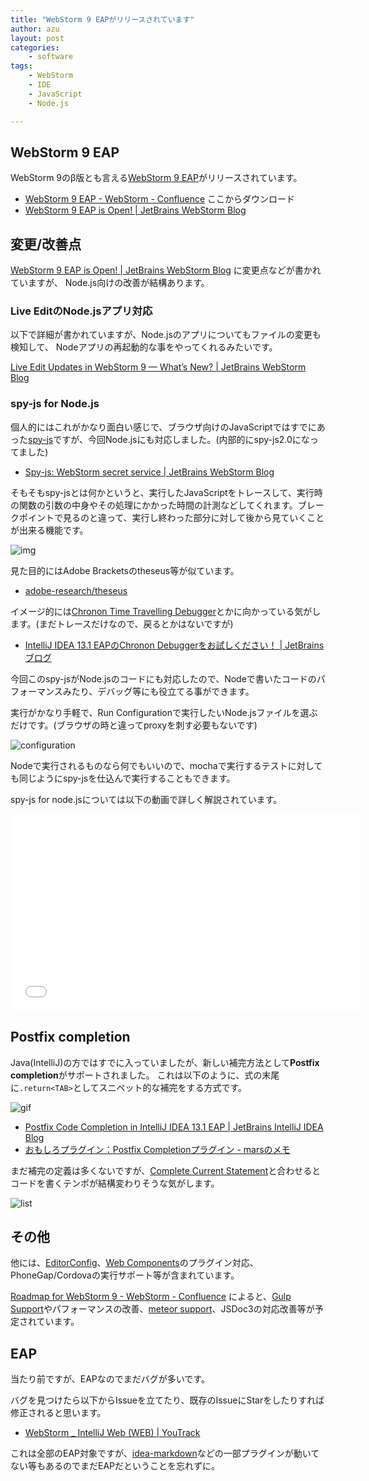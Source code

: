 ```yaml
---
title: "WebStorm 9 EAPがリリースされています"
author: azu
layout: post
categories:
    - software
tags:
    - WebStorm
    - IDE
    - JavaScript
    - Node.js

---
```


## WebStorm 9 EAP

WebStorm 9のβ版とも言える[WebStorm 9 EAP](http://confluence.jetbrains.com/display/WI/WebStorm+9+EAP "WebStorm 9 EAP - WebStorm - Confluence")がリリースされています。

- [WebStorm 9 EAP - WebStorm - Confluence](http://confluence.jetbrains.com/display/WI/WebStorm+9+EAP "WebStorm 9 EAP - WebStorm - Confluence") ここからダウンロード
- [WebStorm 9 EAP is Open! | JetBrains WebStorm Blog](http://blog.jetbrains.com/webstorm/2014/08/webstorm-9-eap/ "WebStorm 9 EAP is Open! | JetBrains WebStorm Blog")

## 変更/改善点

[WebStorm 9 EAP is Open! | JetBrains WebStorm Blog](http://blog.jetbrains.com/webstorm/2014/08/webstorm-9-eap/ "WebStorm 9 EAP is Open! | JetBrains WebStorm Blog") に変更点などが書かれていますが、
Node.js向けの改善が結構あります。

### Live EditのNode.jsアプリ対応

以下で詳細が書かれていますが、Node.jsのアプリについてもファイルの変更も検知して、
Nodeアプリの再起動的な事をやってくれるみたいです。

[Live Edit Updates in WebStorm 9 — What’s New? \| JetBrains WebStorm Blog](http://blog.jetbrains.com/webstorm/2014/08/live-edit-updates-in-webstorm-9/ "Live Edit Updates in WebStorm 9 — What’s New? | JetBrains WebStorm Blog")

### spy-js for Node.js

個人的にはこれがかなり面白い感じで、ブラウザ向けのJavaScriptではすでにあった[spy-js](http://spy-js.com/ "spy-js: tracing, profiling, debugging javascript")ですが、今回Node.jsにも対応しました。(内部的にspy-js2.0になってました)

- [Spy-js: WebStorm secret service | JetBrains WebStorm Blog](http://blog.jetbrains.com/webstorm/2014/04/spy-js-webstorm-secret-service/ "Spy-js: WebStorm secret service | JetBrains WebStorm Blog")

そもそもspy-jsとは何かというと、実行したJavaScriptをトレースして、実行時の関数の引数の中身やその処理にかかった時間の計測などしてくれます。ブレークポイントで見るのと違って、実行し終わった部分に対して後から見ていくことが出来る機能です。

![img](http://efcl.info/wp-content/uploads/2014/08/12-1407819730.png)

見た目的にはAdobe Bracketsのtheseus等が似ています。

- [adobe-research/theseus](https://github.com/adobe-research/theseus "adobe-research/theseus")

イメージ的には[Chronon Time Travelling Debugger](http://chrononsystems.com/products/chronon-time-travelling-debugger "Chronon Time Travelling Debugger")とかに向かっている気がします。(まだトレースだけなので、戻るとかはないですが)

- [IntelliJ IDEA 13.1 EAPのChronon Debuggerをお試しください！ | JetBrains ブログ](http://blog.jetbrains.com/jp/2014/03/06/420 "IntelliJ IDEA 13.1 EAPのChronon Debuggerをお試しください！ | JetBrains ブログ")

今回このspy-jsがNode.jsのコードにも対応したので、Nodeで書いたコードのパフォーマンスみたり、デバッグ等にも役立てる事ができます。

実行がかなり手軽で、Run Configurationで実行したいNode.jsファイルを選ぶだけです。(ブラウザの時と違ってproxyを刺す必要もないです)

![configuration](http://efcl.info/wp-content/uploads/2014/08/12-1407819988.png)

Nodeで実行されるものなら何でもいいので、mochaで実行するテストに対しても同じようにspy-jsを仕込んで実行することもできます。

spy-js for node.jsについては以下の動画で詳しく解説されています。

<iframe width="560" height="315" src="//www.youtube.com/embed/kzw8GmakYGY" frameborder="0" allowfullscreen></iframe>


## Postfix completion


Java(IntelliJ)の方ではすでに入っていましたが、新しい補完方法として**Postfix completion**がサポートされました。
これは以下のように、式の末尾に`.return<TAB>`としてスニペット的な補完をする方式です。

![gif](http://gyazo.com/095afae3db42318dfb0a1ea3f00d47d1.gif)

- [Postfix Code Completion in IntelliJ IDEA 13.1 EAP \| JetBrains IntelliJ IDEA Blog](http://blog.jetbrains.com/idea/2014/03/postfix-completion/ "Postfix Code Completion in IntelliJ IDEA 13.1 EAP | JetBrains IntelliJ IDEA Blog")
- [おもしろプラグイン：Postfix Completionプラグイン - marsのメモ](http://d.hatena.ne.jp/masanobuimai/20131218/1387292674 "おもしろプラグイン：Postfix Completionプラグイン - marsのメモ")

まだ補完の定義は多くないですが、[Complete Current Statement](http://blog.livedoor.jp/okashi1/archives/51751259.html "Complete Current Statement")と合わせるとコードを書くテンポが結構変わりそうな気がします。

![list](http://efcl.info/wp-content/uploads/2014/08/12-1407820341.png)

## その他

他には、[EditorConfig](http://editorconfig.org/ "EditorConfig")、[Web Components](http://plugins.jetbrains.com/plugin/7312?pr=webStorm "Web Components")のプラグイン対応、PhoneGap/Cordovaの実行サポート等が含まれています。

[Roadmap for WebStorm 9 - WebStorm - Confluence](http://confluence.jetbrains.com/display/WI/Roadmap+for+WebStorm+9 "Roadmap for WebStorm 9 - WebStorm - Confluence") によると、[Gulp Support](http://youtrack.jetbrains.com/issue/WEB-11649?_ga=1.111451204.1798192124.1402466764 "Gulp Support ")やパフォーマンスの改善、[meteor support](http://youtrack.jetbrains.com/issue/WEB-6264 "meteor support ")、JSDoc3の対応改善等が予定されています。

## EAP

当たり前ですが、EAPなのでまだバグが多いです。

バグを見つけたら以下からIssueを立てたり、既存のIssueにStarをしたりすれば修正されると思います。

- [WebStorm _ IntelliJ Web (WEB) | YouTrack](http://youtrack.jetbrains.com/issues/WEB "WebStorm _ IntelliJ Web (WEB) | YouTrack")

これは全部のEAP対象ですが、[idea-markdown](https://github.com/nicoulaj/idea-markdown " idea-markdown")などの一部プラグインが動いてない等もあるのでまだEAPだということを忘れずに。

